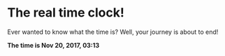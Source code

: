 # The real time clock!

Ever wanted to know what the time is? Well, your journey is about to end!

**The time is Nov 20, 2017, 03:13**